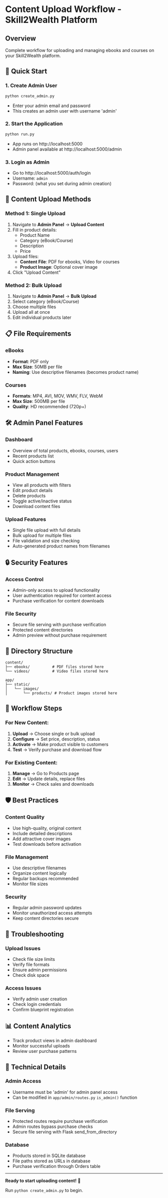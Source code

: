 # Content Upload Workflow - Skill2Wealth Platform

## Overview
Complete workflow for uploading and managing ebooks and courses on your Skill2Wealth platform.

## 🚀 Quick Start

### 1. Create Admin User
```bash
python create_admin.py
```
- Enter your admin email and password
- This creates an admin user with username 'admin'

### 2. Start the Application
```bash
python run.py
```
- App runs on http://localhost:5000
- Admin panel available at http://localhost:5000/admin

### 3. Login as Admin
- Go to http://localhost:5000/auth/login
- Username: `admin`
- Password: (what you set during admin creation)

## 📁 Content Upload Methods

### Method 1: Single Upload
1. Navigate to **Admin Panel** → **Upload Content**
2. Fill in product details:
   - Product Name
   - Category (eBook/Course)
   - Description
   - Price
3. Upload files:
   - **Content File**: PDF for ebooks, Video for courses
   - **Product Image**: Optional cover image
4. Click "Upload Content"

### Method 2: Bulk Upload
1. Navigate to **Admin Panel** → **Bulk Upload**
2. Select category (eBook/Course)
3. Choose multiple files
4. Upload all at once
5. Edit individual products later

## 📋 File Requirements

### eBooks
- **Format**: PDF only
- **Max Size**: 50MB per file
- **Naming**: Use descriptive filenames (becomes product name)

### Courses
- **Formats**: MP4, AVI, MOV, WMV, FLV, WebM
- **Max Size**: 500MB per file
- **Quality**: HD recommended (720p+)

## 🛠️ Admin Panel Features

### Dashboard
- Overview of total products, ebooks, courses, users
- Recent products list
- Quick action buttons

### Product Management
- View all products with filters
- Edit product details
- Delete products
- Toggle active/inactive status
- Download content files

### Upload Features
- Single file upload with full details
- Bulk upload for multiple files
- File validation and size checking
- Auto-generated product names from filenames

## 🔒 Security Features

### Access Control
- Admin-only access to upload functionality
- User authentication required for content access
- Purchase verification for content downloads

### File Security
- Secure file serving with purchase verification
- Protected content directories
- Admin preview without purchase requirement

## 📂 Directory Structure
```
content/
├── ebooks/          # PDF files stored here
└── videos/          # Video files stored here

app/
├── static/
│   └── images/
│       └── products/ # Product images stored here
```

## 🔄 Workflow Steps

### For New Content:
1. **Upload** → Choose single or bulk upload
2. **Configure** → Set price, description, status
3. **Activate** → Make product visible to customers
4. **Test** → Verify purchase and download flow

### For Existing Content:
1. **Manage** → Go to Products page
2. **Edit** → Update details, replace files
3. **Monitor** → Check sales and downloads

## 🛡️ Best Practices

### Content Quality
- Use high-quality, original content
- Include detailed descriptions
- Add attractive cover images
- Test downloads before activation

### File Management
- Use descriptive filenames
- Organize content logically
- Regular backups recommended
- Monitor file sizes

### Security
- Regular admin password updates
- Monitor unauthorized access attempts
- Keep content directories secure

## 🚨 Troubleshooting

### Upload Issues
- Check file size limits
- Verify file formats
- Ensure admin permissions
- Check disk space

### Access Issues
- Verify admin user creation
- Check login credentials
- Confirm blueprint registration

## 📊 Content Analytics
- Track product views in admin dashboard
- Monitor successful uploads
- Review user purchase patterns

## 🔧 Technical Details

### Admin Access
- Username must be 'admin' for admin panel access
- Can be modified in `app/admin/routes.py` `is_admin()` function

### File Serving
- Protected routes require purchase verification
- Admin routes bypass purchase checks
- Secure file serving with Flask send_from_directory

### Database
- Products stored in SQLite database
- File paths stored as URLs in database
- Purchase verification through Orders table

---

**Ready to start uploading content!** 🎉

Run `python create_admin.py` to begin.
